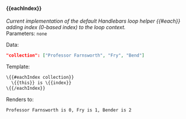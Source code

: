 #### \{{eachIndex}}
_Current implementation of the default Handlebars loop helper \{{#each}} adding index (0-based index) to the loop context._
<br>Parameters: `none`

Data:

```json
"collection": ["Professor Farnsworth", "Fry", "Bend"]
```
Template:

```html
\{{#eachIndex collection}}
  \{{this}} is \{{index}}
\{{/eachIndex}}
```

Renders to:

```
Professor Farnsworth is 0, Fry is 1, Bender is 2
```